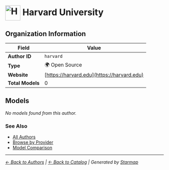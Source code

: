 # <img src="https://raw.githubusercontent.com/agentstation/starmap/master/internal/embedded/logos/harvard.svg" alt="Harvard University logo" width="48" height="48" style="vertical-align: middle;"> Harvard University
  
  
  
## Organization Information
  
| Field | Value |
|---------|---------|
| **Author ID** | `harvard` |
| **Type** | 🌍 Open Source |
| **Website** | [https://harvard.edu](https://harvard.edu) |
| **Total Models** | 0 |

  
## Models
  
*No models found from this author.*
  
### See Also
  
- [All Authors](../)
- [Browse by Provider](../../providers/)
- [Model Comparison](../../models/)
  
---
*_[← Back to Authors](../) | [← Back to Catalog](../../) | Generated by [Starmap](https://github.com/agentstation/starmap)_*